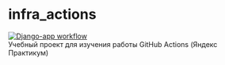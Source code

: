 # infra_actions
[![Django-app workflow](https://github.com/VorVorsky/infra_actions/actions/workflows/main.yml/badge.svg)](https://github.com/VorVorsky/infra_actions/actions/workflows/main.yml)<br/>
Учебный проект для изучения работы GitHub Actions (Яндекс Практикум)
